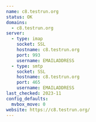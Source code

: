 ```yaml
---
name: c8.testrun.org
status: OK
domains: 
  - c8.testrun.org
server:
  - type: imap
    socket: SSL
    hostname: c8.testrun.org
    port: 993
    username: EMAILADDRESS
  - type: smtp
    socket: SSL
    hostname: c8.testrun.org
    port: 465
    username: EMAILADDRESS
last_checked: 2023-11
config_defaults:
  mvbox_move: 0
website: https://c8.testrun.org/
---
```

